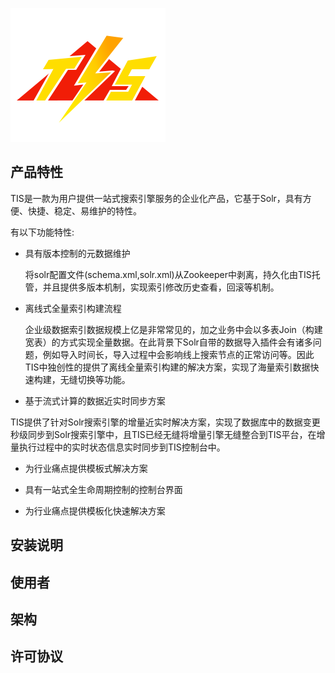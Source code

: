![tis](docs/tis-logo.png)

## 产品特性

TIS是一款为用户提供一站式搜索引擎服务的企业化产品，它基于Solr，具有方便、快捷、稳定、易维护的特性。

有以下功能特性:

- 具有版本控制的元数据维护
 
   将solr配置文件(schema.xml,solr.xml)从Zookeeper中剥离，持久化由TIS托管，并且提供多版本机制，实现索引修改历史查看，回滚等机制。

- 离线式全量索引构建流程

   企业级数据索引数据规模上亿是非常常见的，加之业务中会以多表Join（构建宽表）的方式实现全量数据。在此背景下Solr自带的数据导入插件会有诸多问题，例如导入时间长，导入过程中会影响线上搜索节点的正常访问等。因此TIS中独创性的提供了离线全量索引构建的解决方案，实现了海量索引数据快速构建，无缝切换等功能。

- 基于流式计算的数据近实时同步方案

 TIS提供了针对Solr搜索引擎的增量近实时解决方案，实现了数据库中的数据变更秒级同步到Solr搜索引擎中，且TIS已经无缝将增量引擎无缝整合到TIS平台，在增量执行过程中的实时状态信息实时同步到TIS控制台中。

- 为行业痛点提供模板式解决方案

- 具有一站式全生命周期控制的控制台界面

- 为行业痛点提供模板化快速解决方案

## 安装说明

## 使用者

## 架构

## 许可协议